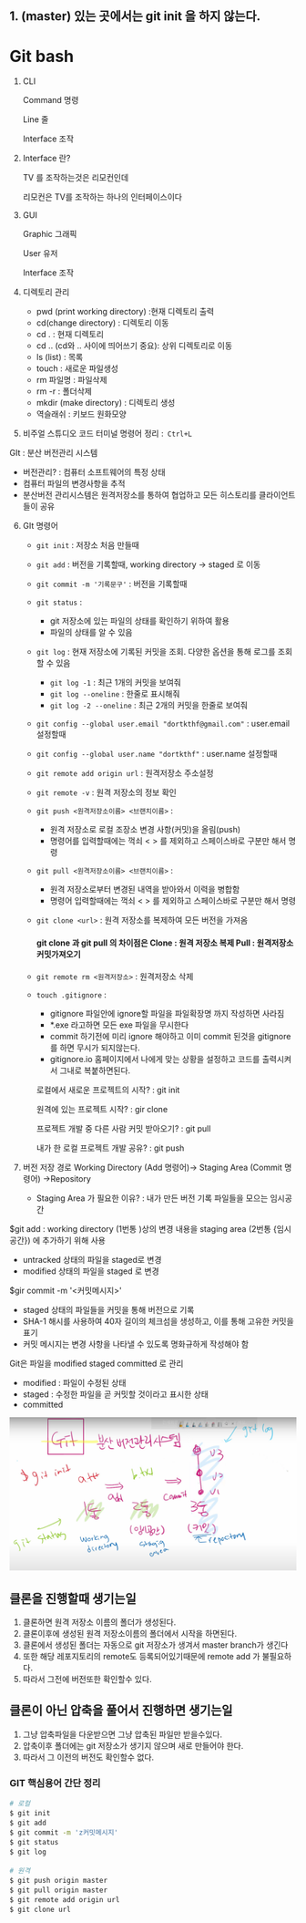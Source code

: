 ## 1. (master) 있는 곳에서는 git init 을 하지 않는다.



# Git bash

1. CLI

   Command  명령

   Line  줄

   Interface 조작

2. Interface 란?

   TV 를 조작하는것은 리모컨인데

   리모컨은 TV를 조작하는 하나의 인터페이스이다

3. GUI

   Graphic 그래픽

   User 유저

   Interface 조작

4. 디렉토리 관리
   - pwd (print working directory) :현재 디렉토리 출력
   - cd(change directory) : 디렉토리 이동
   - cd . : 현재 디렉토리
   - cd .. (cd와 .. 사이에 띄어쓰기 중요): 상위 디렉토리로 이동
   - ls (list) : 목록
   - touch : 새로운 파일생성
   - rm 파일명 : 파일삭제
   - rm -r : 폴더삭제
   - mkdir (make directory) : 디렉토리 생성
   - 역슬래쉬 : 키보드 원화모양
5. 비주얼 스튜디오 코드 터미널 명령어 정리 :` Ctrl+L`

GIt : 분산 버전관리 시스템

- 버전관리? : 컴퓨터 소프트웨어의 특정 상태
- 컴퓨터 파일의 변경사항을 추적
- 분산버전 관리시스템은 원격저장소를 통하여 협업하고 모든 히스토리를 클라이언트들이 공유

6. GIt 명령어
   - `git init` : 저장소 처음 만들때
   
   - `git add`   : 버전을 기록할때, working directory  -> staged 로 이동
     
   - `git commit -m '기록문구'` : 버전을 기록할때
   
   - `git status` :
   
     - git 저장소에 있는 파일의 상태를 확인하기 위하여 활용
     - 파일의 상태를 알 수 있음
   
   - `git log` : 현재 저장소에 기록된 커밋을 조회. 다양한 옵션을 통해 로그를 조회할 수 있음
     
     - `git log -1` : 최근 1개의 커밋을 보여줘
     - `git log --oneline` : 한줄로 표시해줘
     - `git log -2 --oneline` : 최근 2개의 커밋을 한줄로 보여줘
     
   - `git config --global user.email "dortkthf@gmail.com"` : user.email 설정할때
   
   - `git config --global user.name "dortkthf"` : user.name 설정할때
   
   - `git remote add origin url` : 원격저장소 주소설정
   
   - `git remote -v` : 원격 저장소의 정보 확인
   
   - `git push <원격저장소이름> <브랜치이름>` : 
   
     - 원격 저장소로 로컬 조장소 변경 사항(커밋)을 올림(push) 
     - 명령어를 입력할때에는 꺽쇠 < > 를 제외하고 스페이스바로 구분만 해서 명령
   
   - `git pull <원격저장소이름> <브랜치이름>` : 
   
     - 원격 저장소로부터 변경된 내역을 받아와서 이력을 병합함
     - 명령어 입력할때에는 꺽쇠 < > 를 제외하고 스페이스바로 구분만 해서 명령
   
   - `git clone <url>` : 원격 저장소를 복제하여 모든 버전을 가져옴
   
     #### git clone 과 git pull 의 차이점은 Clone : 원격 저장소 복제 Pull : 원격저장소 커밋가져오기
   
   - `git remote rm <원격저장소>` : 원격저장소 삭제
   
   - `touch .gitignore` : 
   
     - gitignore 파일안에 ignore할 파일을 파일확장명 까지 작성하면 사라짐
     - *.exe 라고하면 모든 exe 파일을 무시한다
     - commit 하기전에 미리 ignore 해야하고 이미 commit 된것을 gitignore 를 하면 무시가 되지않는다.
   
     * gitignore.io 홈페이지에서 나에게 맞는 상황을 설정하고 코드를 출력시켜서 그내로 복붙하면된다.
   
     
   
     로컬에서 새로운 프로젝트의 시작? : git init
   
     원격에 있는 프로젝트 시작? : gir clone
   
     프로젝트 개발 중 다른 사람 커밋 받아오기? : git pull
   
     내가 한 로컬 프로젝트 개발 공유? : git push
   
     
   
7. 버전 저장 경로 Working Directory (Add 명령어)-> Staging Area (Commit 명령어) ->Repository
   - Staging Area 가 필요한 이유? : 내가 만든 버전 기록 파일들을 모으는 임시공간

$git add <file> : working directory (1번통 )상의 변경 내용을 staging area (2번통 {임시공간}) 에 추가하기 위해 사용

- untracked 상태의 파일을 staged로 변경
- modified 상태의 파일을 staged 로 변경

$gir commit -m '<커밋메시지>'

- staged 상태의 파일들을 커밋을 통해 버전으로 기록
- SHA-1 해시를 사용하여 40자 길이의 체크섬을 생성하고, 이를 통해 고유한 커밋을 표기
- 커밋 메시지는 변경 사항을 나타낼 수 있도록 명화규하게 작성해야 함

Git은 파일을 modified staged committed 로 관리

- modified : 파일이 수정된 상태
- staged : 수정한 파일을 곧 커밋할 것이라고 표시한 상태
- committed

![image-20220705175430228](Git_summary.assets/image-20220705175430228.png)

## 클론을 진행할때 생기는일

1. 클론하면 원격 저장소 이름의 폴더가 생성된다.
2. 클론이후에 생성된 원격 저장소이름의 폴더에서 시작을 하면된다.
3. 클론에서 생성된 폴더는 자동으로 git 저장소가 생겨서 master branch가 생긴다
4. 또한 해당 레포지토리의 remote도 등록되어있기때문에 remote add 가 불필요하다.
5. 따라서 그전에 버전또한 확인할수 있다.

## 클론이 아닌 압축을 풀어서 진행하면 생기는일

1. 그냥 압축파일을 다운받으면 그냥 압축된 파일만 받을수있다.
2. 압축이후 폴더에는 git 저장소가 생기지 않으며 새로 만들어야 한다.
3. 따라서 그 이전의 버전도 확인할수 없다.

### GIT 핵심용어 간단 정리

```bash
# 로컬
$ git init
$ git add
$ git commit -m 'z커밋메시지'
$ git status
$ git log

# 원격
$ git push origin master
$ git pull origin master
$ git remote add origin url
$ git clone url
```

